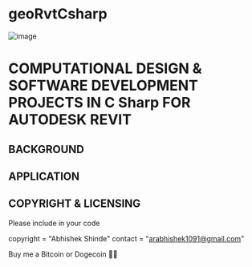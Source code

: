 # geoRvtCsharp
![image](https://drive.google.com/uc?export=view&id=1Fa_b12SSkaSVUcCGfKnFxs8XyEidYlTz)


COMPUTATIONAL DESIGN  & SOFTWARE DEVELOPMENT PROJECTS IN C Sharp FOR AUTODESK REVIT
===============================================================================================

BACKGROUND
----------


APPLICATION
-----------


COPYRIGHT & LICENSING
---------------------

Please include in your code

copyright = "Abhishek Shinde" contact = "arabhishek1091@gmail.com"

Buy me a Bitcoin or Dogecoin 🧘‍♂️

